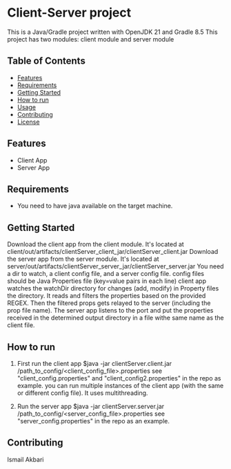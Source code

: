 # Client-Server project

This is a Java/Gradle project written with OpenJDK 21 and Gradle 8.5
This project has two modules: client module and server module

## Table of Contents

- [Features](#features)
- [Requirements](#requirements)
- [Getting Started](#getting-started)
- [How to run](#how-to-run)
- [Usage](#usage)
- [Contributing](#contributing)
- [License](#license)

## Features

- Client App
- Server App

## Requirements

- You need to have java available on the target machine.

## Getting Started
Download the client app from the client module. It's located at client/out/artifacts/clientServer_client_jar/clientServer_client.jar
Download the server app from the server module. It's located at server/out/artifacts/clientServer_server_jar/clientServer_server.jar
You need a dir to watch, a client config file, and a server config file. config files should be Java Properties file (key=value pairs in each line)
client app watches the watchDir directory for changes (add, modify) in Property files the directory. It reads and filters the properties based on the provided REGEX. Then the filtered props gets relayed to the server (including the prop file name).
The server app listens to the port and put the properties received in the determined output directory in a file withe same name as the client file.

## How to run
1. First run the client app
    $java -jar clientServer.client.jar /path_to_config/<client_config_file>.properties
    see "client_config.properties" and "client_config2.properties" in the repo as example.
    you can run multiple instances of the client app (with the same or different config file). It uses multithreading.

2. Run the server app
   $java -jar clientServer.server.jar /path_to_config/<server_config_file>.properties
   see "server_config.properties" in the repo as an example.


## Contributing
Ismail Akbari